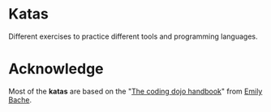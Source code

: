 Katas
=====

Different exercises to practice different tools and programming languages. 


Acknowledge
============
Most of the **katas** are based on the "[The coding dojo handbook](https://leanpub.com/codingdojohandbook)" from [Emily Bache](https://github.com/emilybache).